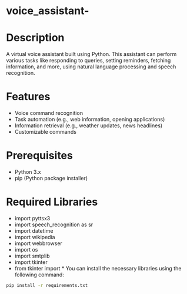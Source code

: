 # voice_assistant-

# Description
A virtual voice assistant built using Python. This assistant can perform various tasks like responding to queries, setting reminders, fetching information, and more, using natural language processing and speech recognition.

# Features
- Voice command recognition
- Task automation (e.g., web information, opening applications)
- Information retrieval (e.g., weather updates, news headlines)
- Customizable commands

# Prerequisites
- Python 3.x
- pip (Python package installer)

# Required Libraries
- import pyttsx3 
- import speech_recognition as sr 
- import datetime
- import wikipedia 
- import webbrowser
- import os
- import smtplib
- import tkinter
- from tkinter import *
You can install the necessary libraries using the following command:

```bash
pip install -r requirements.txt
